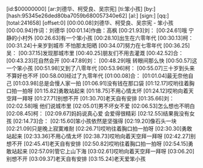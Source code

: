 ﻿[id:$00000000]
[ar:刘德华、柯受良、吴宗宪]
[ti:笨小孩]
[by:]
[hash:95345e26ded80ba7059b680057340e62]
[al:]
[sign:]
[qq:]
[total:241658]
[offset:0]
[00:00.08]刘德华、柯受良、吴宗宪 - 笨小孩
[00:00.94]作词：刘德华
[00:01.14]作曲：高枫
[00:21.93]刘：
[00:24.61]哦 宁静的小村外
[00:26.63]有一个笨小孩
[00:28.10]出生在六零年代
[00:30.13]柯：
[00:31.24]十来岁到城市 不怕那太阳晒
[00:34.07]努力在七零年代
[00:36.25]吴：
[00:37.15]发现那城市里
[00:40.25]朋友们不用去灌溉
[00:42.52]合：
[00:43.23]花自然会开
[00:47.89]刘：
[00:48.29]哦 转眼间那么快
[00:50.57]这一个笨小孩
[00:51.98]又到了八零年代
[00:53.96]柯：
[00:55.07]三十岁到头来 不算好也不坏
[00:58.00]经过了九零年代
[01:00.08]合：
[01:01.04]最无奈他自己
[01:03.98]总是会慢人家一拍
[01:06.91]没有钱在那口袋
[01:12.17]哎哟往着胸口拍一拍呀
[01:15.82]勇敢站起来
[01:18.75]不用心情太坏
[01:24.12]哎哟向着天空拜一拜呀
[01:27.71]别想不开
[01:30.70]老天自有安排
[01:35.66]刘：
[02:02.58]哦 他们说城市里
[02:05.01]男不坏女不爱
[02:06.53]怎么想也不明白
[02:08.45]柯：
[02:09.67]妈妈说真心爱 会爱得很精彩
[02:12.55]结果我没有女孩
[02:14.73]合：
[02:15.60]笨小孩依然是坚强得
[02:19.20]像石头一块
[02:21.09]只是晚上寂寞难耐
[02:26.71]哎哟往着胸口拍一拍呀
[02:30.30]勇敢站起来
[02:33.36]不用心情太坏
[02:38.73]哎哟向着天空拜一拜呀
[02:42.27]别想不开
[02:45.41]老天自有安排
[02:50.82]哎哟往着胸口拍一拍呀
[02:54.15]勇敢站起来
[02:57.09]管它上山下海
[03:02.61]哎哟向着天空拜一拜呀
[03:06.20]别想不开
[03:09.37]老天自有安排
[03:15.24]老天爱笨小孩
